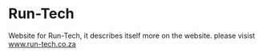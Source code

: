 # Run-Tech
Website for Run-Tech, it describes itself more on the website. please visist www.run-tech.co.za
